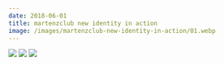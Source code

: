 ```yaml
---
date: 2018-06-01
title: martenzclub new identity in action
image: /images/martenzclub-new-identity-in-action/01.webp
---
```


![](/images/martenzclub-new-identity-in-action/01.webp)
![](/images/martenzclub-new-identity-in-action/02.webp)
![](/images/martenzclub-new-identity-in-action/03.webp)
